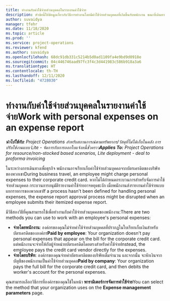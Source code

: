 ```yaml
---
title: ทำงานกับค่าใช้จ่ายส่วนบุคคลในรายงานค่าใช้จ่าย
description: หัวข้อนี้ให้ข้อมูลเกี่ยวกับวิธีการทำงานโดยมีค่าใช้จ่ายส่วนบุคคลที่เกิดขึ้นกับพนักงาน ขณะที่เดินทางเพื่อจุดประสงค์ทางธุรกิจ
author: suvaidya
manager: tfehr
ms.date: 11/18/2020
ms.topic: article
ms.prod: ''
ms.service: project-operations
ms.reviewer: kfend
ms.author: suvaidya
ms.openlocfilehash: 68dc91db331c5214b5d0ad1109fa4e9bd9d0918e
ms.sourcegitcommit: 04c446746aad97fc3f4c3d441983c586b918a3a6
ms.translationtype: HT
ms.contentlocale: th-TH
ms.lasthandoff: 12/11/2020
ms.locfileid: "4728030"
---
```

# <a name="work-with-personal-expenses-on-an-expense-report"></a><span data-ttu-id="a7e70-103">ทำงานกับค่าใช้จ่ายส่วนบุคคลในรายงานค่าใช้จ่าย</span><span class="sxs-lookup"><span data-stu-id="a7e70-103">Work with personal expenses on an expense report</span></span>

<span data-ttu-id="a7e70-104">_**นำไปใช้กับ:** Project Operations สำหรับสถานการณ์ตามทรัพยากร/วัสดุที่ไม่ได้เก็บในคลัง การปรับใช้งานแบบ Lite - จัดการกับการออกใบแจ้งหนี้ชั่วคราว_</span><span class="sxs-lookup"><span data-stu-id="a7e70-104">_**Applies To:** Project Operations for resource/non-stocked based scenarios, Lite deployment - deal to proforma invoicing_</span></span>

<span data-ttu-id="a7e70-105">ในระหว่างการเดินทางเพื่อธุรกิจ พนักงานอาจเรียกเก็บค่าใช้จ่ายส่วนบุคคลจากบัตรเครดิตของบริษัทของพวกเขา</span><span class="sxs-lookup"><span data-stu-id="a7e70-105">During business travel, an employee might charge personal expenses to their corporate credit card.</span></span> <span data-ttu-id="a7e70-106">หากไม่ได้กำหนดกระบวนการสำหรับจัดการค่าใช้จ่ายส่วนบุคคล กระบวนการอนุมัติรายงานค่าใช้จ่ายอาจหยุดชะงัก เมื่อพนักงานส่งรายงานค่าใช้จ่ายแบบแยกรายการของพวกเขา</span><span class="sxs-lookup"><span data-stu-id="a7e70-106">If a process hasn't been defined for handling personal expenses, the expense report approval process might be disrupted when an employee submits their itemized expense report.</span></span>

<span data-ttu-id="a7e70-107">มีวิธีสองวิธีที่คุณสามารถใช้เพื่อทำงานกับค่าใช้จ่ายส่วนบุคคลของพนักงาน:</span><span class="sxs-lookup"><span data-stu-id="a7e70-107">There are two methods you can use to work with an employee's personal expenses:</span></span>

  - <span data-ttu-id="a7e70-108">**จ่ายโดยพนักงาน**: องค์กรของคุณไม่จ่ายค่าใช้จ่ายส่วนบุคคลที่ปรากฏในใบเรียกเก็บเงินสำหรับบัตรเครดิตขององค์กร</span><span class="sxs-lookup"><span data-stu-id="a7e70-108">**Paid by employee**: Your organization doesn't pay personal expenses that appear on the bill for the corporate credit card.</span></span> <span data-ttu-id="a7e70-109">แต่พนักงานจะจ่ายให้กับผู้จำหน่ายบัตรเครดิตโดยตรงสำหรับค่าใช้จ่าย</span><span class="sxs-lookup"><span data-stu-id="a7e70-109">Instead, the employee pays the credit card vendor directly for the expenses.</span></span> 
  - <span data-ttu-id="a7e70-110">**จ่ายโดยบริษัท**: องค์กรของคุณจ่ายค่าบัตรเครดิตของบริษัทเต็มจำนวน และจากนั้น จะหักเงินจากบัญชีของพนักงานเป็นค่าใช้จ่ายส่วนบุคคล</span><span class="sxs-lookup"><span data-stu-id="a7e70-110">**Paid by company**: Your organization pays the full bill for the corporate credit card, and then debits the worker's account for the personal expenses.</span></span>

<span data-ttu-id="a7e70-111">คุณสามารถเลือกวิธีการที่องค์กรของคุณใช้ในหน้า **พารามิเตอร์การจัดการค่าใช้จ่าย**</span><span class="sxs-lookup"><span data-stu-id="a7e70-111">You can select the method that your organization uses on the **Expense management parameters** page.</span></span>
